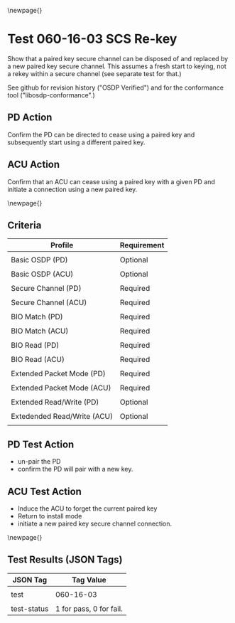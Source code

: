 \newpage{}

Test 060-16-03 SCS Re-key
=========================

Show that a paired key secure channel can be disposed of and
replaced by a new paired key secure channel.  This assumes a fresh start
to keying, not a rekey within a secure channel (see separate test for that.)

See github for revision history ("OSDP Verified") and for the conformance tool ("libosdp-conformance".) 

PD Action
---------

Confirm the PD can be directed to cease using a paired key and subsequently
start using a different paired key.

ACU Action
----------

Confirm that an ACU can cease using a paired key with a given PD and
initiate a connection using a new paired key.

\newpage{}

Criteria
--------

| Profile                    | Requirement |
| -------                    | ----------- |
|         |             |
| Basic OSDP (PD) | Optional |
|                             |         |
| Basic OSDP (ACU) | Optional     |
|                             |         |
| Secure Channel (PD) | Required |
|                             |         |
| Secure Channel (ACU) | Required |
|                             |         |
| BIO Match (PD)       | Required |
|                             |         |
| BIO Match (ACU)      | Required      |
|                             |         |
| BIO Read (PD)        | Required |
|                             |         |
| BIO Read (ACU)       | Required      |
|                             |         |
| Extended Packet Mode (PD) | Required |
|                             |         |
| Extended Packet Mode (ACU) | Required     |
|                             |         |
| Extended Read/Write (PD)   | Optional |
|                             |         |
| Extedended Read/Write (ACU) | Optional     |
|                             |         |

PD Test Action
--------------

- un-pair the PD
- confirm the PD will pair with a new key.

ACU Test Action
---------------

- Induce the ACU to forget the current paired key
- Return to install mode 
- initiate a new paired key secure channel connection.

\newpage{}

Test Results (JSON Tags)
------------------------

| JSON Tag | Tag Value |
| -------- | --------- |
|          |           |
| test     | 060-16-03 |
|          |           |
| test-status | 1 for pass, 0 for fail. |

